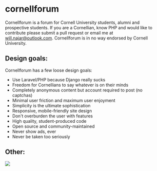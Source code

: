 # cornellforum #
Cornellforum is a forum for Cornell University students, alumni and prospective students. If you are a Cornellian, know PHP and would like to contribute please submit a pull request or email me at will.najar@outlook.com. Cornellforum is in no way endorsed by Cornell University.

## Design goals: ##
Cornellforum has a few loose design goals:
 - Use Laravel/PHP because Django really sucks
 - Freedom for Cornellians to say whatever is on their minds
 - Completely anonymous content but account required to post (no captchas)
 - Minimal user friction and maximum user enjoyment
 - Simplicity is the ultimate sophistication
 - Responsive, mobile-friendly site design
 - Don't overburden the user with features
 - High quality, student-produced code
 - Open source and community-maintained
 - Never show ads, ever
 - Never be taken too seriously

## Other: ##
![](http://usatthebiglead.files.wordpress.com/2013/08/creepy-brady.gif?w=500)
